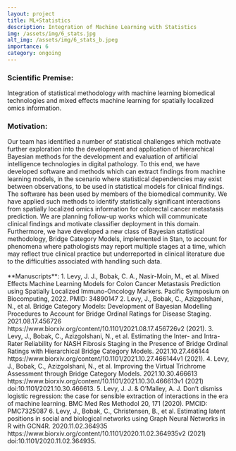```yaml
---
layout: project
title: ML+Statistics
description: Integration of Machine Learning with Statistics
img: /assets/img/6_stats.jpg
alt_img: /assets/img/6_stats_b.jpeg
importance: 6
category: ongoing
---
```


<!-- <p align="center">
    <img src="/levylab/assets/img/6_stats_b.jpeg" width="500" >
</p> -->
<h3 class="mt-2 text-3l leading-8 font-extrabold tracking-tight text-gray-900 sm:text-4l">
Scientific Premise:
</h3>
Integration of statistical methodology with machine learning biomedical technologies and mixed effects machine learning for spatially localized omics information.

<h3 class="mt-2 text-3l leading-8 font-extrabold tracking-tight text-gray-900 sm:text-4l">
Motivation:
</h3>
Our team has identified a number of statistical challenges which motivate further exploration into the development and application of hierarchical Bayesian methods for the development and evaluation of artificial intelligence technologies in digital pathology. To this end, we have developed software and methods which can extract findings from machine learning models, in the scenario where statistical dependencies may exist between observations, to be used in statistical models for clinical findings. The software has been used by members of the biomedical community. We have applied such methods to identify statistically significant interactions from spatially localized omics information for colorectal cancer metastasis prediction. We are planning follow-up works which will communicate clinical findings and motivate classifier deployment in this domain. Furthermore, we have developed a new class of Bayesian statistical methodology, Bridge Category Models, implemented in Stan, to account for phenomena where pathologists may report multiple stages at a time, which may reflect true clinical practice but underreported in clinical literature due to the difficulties associated with handling such data.
<br/>
<br/>
**Manuscripts**:
1.	Levy, J. J., Bobak, C. A., Nasir-Moin, M., et al. Mixed Effects Machine Learning Models for Colon Cancer Metastasis Prediction using Spatially Localized Immuno-Oncology Markers. Pacific Symposium on Biocomputing, 2022. PMID: 34890147
2.	Levy, J., Bobak, C., Azizgolshani, N., et al. Bridge Category Models: Development of Bayesian Modelling Procedures to Account for Bridge Ordinal Ratings for Disease Staging. 2021.08.17.456726 https://www.biorxiv.org/content/10.1101/2021.08.17.456726v2 (2021).
3.	 Levy, J., Bobak, C., Azizgolshani, N., et al. Estimating the Inter- and Intra-Rater Reliability for NASH Fibrosis Staging in the Presence of Bridge Ordinal Ratings with Hierarchical Bridge Category Models. 2021.10.27.466144 https://www.biorxiv.org/content/10.1101/2021.10.27.466144v1 (2021).
4. Levy, J., Bobak, C., Azizgolshani, N., et al. Improving the Virtual Trichrome Assessment through Bridge Category Models. 2021.10.30.466613 https://www.biorxiv.org/content/10.1101/2021.10.30.466613v1 (2021) doi:10.1101/2021.10.30.466613.
5.	Levy, J. J. & O’Malley, A. J. Don’t dismiss logistic regression: the case for sensible extraction of interactions in the era of machine learning. BMC Med Res Methodol 20, 171 (2020). PMCID: PMC7325087
6. Levy, J., Bobak, C., Christensen, B., et al. Estimating latent positions in social and biological networks using Graph Neural Networks in R with GCN4R. 2020.11.02.364935 https://www.biorxiv.org/content/10.1101/2020.11.02.364935v2 (2021) doi:10.1101/2020.11.02.364935.
